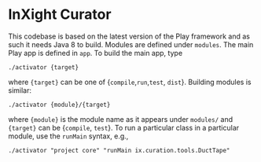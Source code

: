 InXight Curator
===============

This codebase is based on the latest version of the Play framework
and as such it needs Java 8 to build. Modules are defined under
```modules```. The main Play app is defined in ```app```. To build the
main app, type

```
./activator {target}
```

where ```{target}``` can be one of
{```compile```,```run```,```test```, ```dist```}. Building modules is
similar:

```
./activator {module}/{target}
```

where ```{module}``` is the module name as it appears under ```modules/```
and ```{target}``` can be {```compile```, ```test```}. To run a particular
class in a particular module, use the ```runMain``` syntax, e.g.,

```
./activator "project core" "runMain ix.curation.tools.DuctTape"
```


